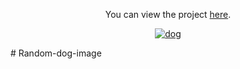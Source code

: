 <div align="center">

You can view the project [here](https://isbendiyarovanezrin.github.io/RandomDogImageGenerator "Click me!🐕").

[![dog](https://i.postimg.cc/fWpKnj1G/smile.jpg "Life is short. Smile while you still have teeth.")](https://youtu.be/07d2dXHYb94)

</div>
#   R a n d o m - d o g - i m a g e  
 